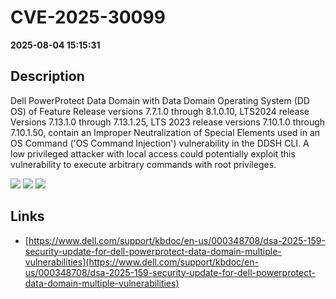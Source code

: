 # CVE-2025-30099

**2025-08-04 15:15:31**

## Description
Dell PowerProtect Data Domain with Data Domain Operating System (DD OS) of Feature Release versions 7.7.1.0 through 8.1.0.10, LTS2024 release Versions 7.13.1.0 through 7.13.1.25, LTS 2023 release versions 7.10.1.0 through 7.10.1.50, contain an Improper Neutralization of Special Elements used in an OS Command ('OS Command Injection') vulnerability in the DDSH CLI. A low privileged attacker with local access could potentially exploit this vulnerability to execute arbitrary commands with root privileges.

![](https://img.shields.io/static/v1?label=Score&message=7.8&color=red)
![](https://img.shields.io/static/v1?label=Severity&message=HIGH&color=red)
![](https://img.shields.io/static/v1?label=CWE&message=RCE&color=green)

## Links
- [https://www.dell.com/support/kbdoc/en-us/000348708/dsa-2025-159-security-update-for-dell-powerprotect-data-domain-multiple-vulnerabilities](https://www.dell.com/support/kbdoc/en-us/000348708/dsa-2025-159-security-update-for-dell-powerprotect-data-domain-multiple-vulnerabilities)

